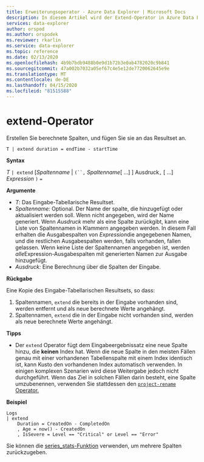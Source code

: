 ```yaml
---
title: Erweiterungsoperator - Azure Data Explorer | Microsoft Docs
description: In diesem Artikel wird der Extend-Operator in Azure Data Explorer beschrieben.
services: data-explorer
author: orspod
ms.author: orspodek
ms.reviewer: rkarlin
ms.service: data-explorer
ms.topic: reference
ms.date: 02/13/2020
ms.openlocfilehash: 4b9b7bdb9488b0e9d1b72b3e0ab4782020c9b841
ms.sourcegitcommit: 47a002b7032a05ef67c4e5e12de7720062645e9e
ms.translationtype: MT
ms.contentlocale: de-DE
ms.lasthandoff: 04/15/2020
ms.locfileid: "81515588"
---
```

# <a name="extend-operator"></a>extend-Operator

Erstellen Sie berechnete Spalten, und fügen Sie sie an das Resultset an.

```kusto
T | extend duration = endTime - startTime
```

**Syntax**

*T* `| extend` [*Spaltenname* | `(``,` *Spaltenname*[ ...] ] Ausdruck`,` [ ...] *Expression* `)` `=`

**Argumente**

* *T*: Das Eingabe-Tabellarische Resultset.
* *Spaltenname:* Optional. Der Name der spalte, die hinzugefügt oder aktualisiert werden soll. Wenn nicht angegeben, wird der Name generiert. Wenn *Ausdruck* mehr als eine Spalte zurückgibt, kann eine Liste von Spaltennamen in Klammern angegeben werden. In diesem Fall erhalten die Ausgabespalten von *Expression*die angegebenen Namen, und die restlichen Ausgabespalten werden, falls vorhanden, fallen gelassen. Wenn keine Liste der Spaltennamen angegeben ist, werden *alle*Expression-Ausgabespalten mit generierten Namen zur Ausgabe hinzugefügt.
* *Ausdruck:* Eine Berechnung über die Spalten der Eingabe.

**Rückgabe**

Eine Kopie des Eingabe-Tabellarischen Resultsets, so dass:
1. Spaltennamen, `extend` die bereits in der Eingabe vorhanden sind, werden entfernt und als neue berechnete Werte angehängt.
2. Spaltennamen, `extend` die in der Eingabe nicht vorhanden sind, werden als neue berechnete Werte angehängt.

**Tipps**

* Der `extend` Operator fügt dem Eingabeergebnissatz eine neue Spalte hinzu, die **keinen** Index hat. Wenn die neue Spalte in den meisten Fällen genau mit einer vorhandenen Tabellenspalte mit einem Index identisch ist, kann Kusto den vorhandenen Index automatisch verwenden. In einigen komplexen Szenarien wird diese Weitergabe jedoch nicht durchgeführt. Wenn das Ziel in solchen Fällen darin besteht, eine Spalte umzubenennen, verwenden Sie stattdessen den [ `project-rename` Operator.](projectrenameoperator.md)

**Beispiel**

```kusto
Logs
| extend
    Duration = CreatedOn - CompletedOn
    , Age = now() - CreatedOn
    , IsSevere = Level == "Critical" or Level == "Error"
```

Sie können die [series_stats-Funktion](series-statsfunction.md) verwenden, um mehrere Spalten zurückzugeben.